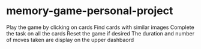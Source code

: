 # memory-game-personal-project
Play the game by clicking on cards 
Find cards with similar images
Complete the task on all the cards
Reset the game if desired
The duration and number of moves taken are display on the upper dashbaord
